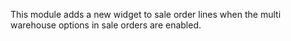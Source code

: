 This module adds a new widget to sale order lines when the multi
warehouse options in sale orders are enabled.
